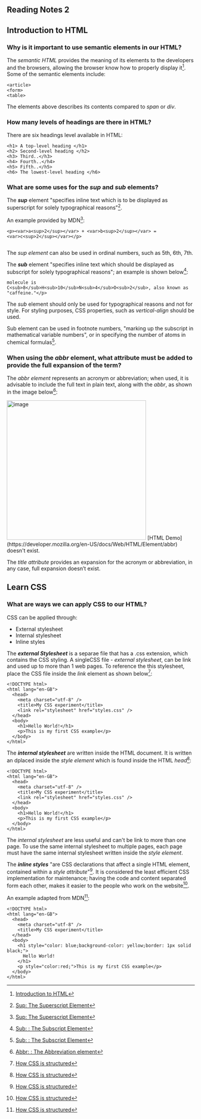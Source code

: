 ## Reading Notes 2

## Introduction to HTML

### Why is it important to use semantic elements in our HTML?

The *semantic HTML* provides the meaning of its elements to the developers and the browsers, allowing the browser know how to properly display it[^1]. Some of the semantic elements include:

```
<article>
<form>
<table>

```

The elements above describes its contents compared to *span* or *div*.

### How many levels of headings are there in HTML?

There are six headings level available in HTML:

```
<h1> A top-level heading </h1>
<h2> Second-level heading </h2>
<h3> Third..</h3>
<h4> Fourth..</h4>
<h5> Fifth..</h5>
<h6> The lowest-level heading </h6>

```

### What are some uses for the *sup* and *sub* elements?

The ***sup*** element "specifies inline text which is to be displayed as superscript for solely typographical reasons"[^2]. 

An example provided by MDN[^2]:

```
<p><var>a<sup>2</sup></var> + <var>b<sup>2</sup></var> = <var>c<sup>2</sup></var></p>


```

The *sup element* can also be used in ordinal numbers, such as 5th, 6th, 7th.


The ***sub*** element "specifies inline text which should be displayed as subscript for solely typographical reasons"; an example is shown below[^3]:

```
molecule is
C<sub>8</sub>H<sub>10</sub>N<sub>4</sub>O<sub>2</sub>, also known as "caffeine."</p>

```

The *sub* element should only be used for typographical reasons and not for style. For styling purposes, CSS properties, such as *vertical-align* should be used.

Sub element can be used in footnote numbers, "marking up the subscript in mathematical variable numbers", or in specifying the number of atoms in chemical formulas[^3].


### When using the *abbr* element, what attribute must be added to provide the full expansion of the term?

The *abbr element* represents an acronym or abbreviation; when used, it is advisable to include the full text in plain text, along with the *abbr*, as shown in the image below[^4]:

<img width="373" alt="image" src="https://user-images.githubusercontent.com/113204667/191044915-57557f6a-9b3b-40ef-a2b0-f56cfc631b9d.png">
[HTML Demo](https://developer.mozilla.org/en-US/docs/Web/HTML/Element/abbr)
doesn't exist.

The *title attribute* provides an expansion for the acronym or abbreviation, in any case, full expansion doesn’t exist.

## Learn CSS

### What are ways we can apply CSS to our HTML?

CSS can be applied through:
- External stylesheet
- Internal stylesheet
- Inline styles

The ***external Stylesheet*** is a separae file that has a .css extension, which contains the CSS styling. A singleCSS file - *external stylesheet*, can be link and used up to more than 1 web pages. To reference the this stylesheet, place the CSS file inside the *link* element as shown below[^5]:

```
<!DOCTYPE html>
<html lang="en-GB">
  <head>
    <meta charset="utf-8" />
    <title>My CSS experiment</title>
    <link rel="stylesheet" href="styles.css" />
  </head>
  <body>
    <h1>Hello World!</h1>
    <p>This is my first CSS example</p>
  </body>
</html>

```

The ***internal stylesheet*** are written inside the HTML document. It is written an dplaced inside the *style element* which is found inside the HTML *head*[^5]:

```
<!DOCTYPE html>
<html lang="en-GB">
  <head>
    <meta charset="utf-8" />
    <title>My CSS experiment</title>
    <link rel="stylesheet" href="styles.css" />
  </head>
  <body>
    <h1>Hello World!</h1>
    <p>This is my first CSS example</p>
  </body>
</html>

```

The *internal stylesheet* are less useful and can't be link to more than one page. To use the same internal stylesheet to multiple pages, each page must have the same internal stylesheet written inside the *style element*.


The ***inline styles*** "are CSS declarations that affect a single HTML element, contained within a *style attribute*"[^5]. It is considered the least efficient CSS implementation for maintenance; having the code and content separated form each other, makes it easier to the people who work on the website[^5].

An example adapted from MDN[^5]:

```
<!DOCTYPE html>
<html lang="en-GB">
  <head>
    <meta charset="utf-8" />
    <title>My CSS experiment</title>
  </head>
  <body>
    <h1 style="color: blue;background-color: yellow;border: 1px solid black;">
      Hello World!
    </h1>
    <p style="color:red;">This is my first CSS example</p>
  </body>
</html>

```



[^1]: [Introduction to HTML](https://developer.mozilla.org/en-US/docs/Learn/HTML/Introduction_to_HTML)
[^2]: [Sup: The Superscript Element](https://developer.mozilla.org/en-US/docs/Web/HTML/Element/sup)
[^3]: [Sub: : The Subscript Element](https://developer.mozilla.org/en-US/docs/Web/HTML/Element/sub)
[^4]: [Abbr: : The Abbreviation element](https://developer.mozilla.org/en-US/docs/Web/HTML/Element/abbr)
[^5]: [How CSS is structured](https://developer.mozilla.org/en-US/docs/Learn/CSS/First_steps/How_CSS_is_structured)


